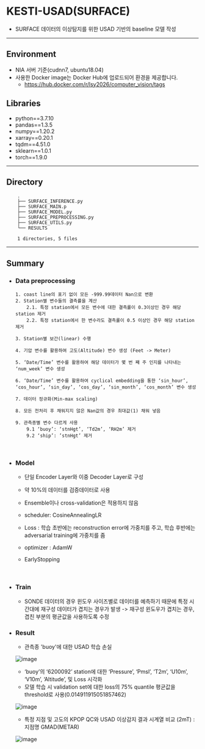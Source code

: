 # KESTI-USAD(SURFACE)

+ SURFACE 데이터의 이상탐지를 위한 USAD 기반의 baseline 모델 작성

---- 

## Environment 
+ NIA 서버 기준(cudnn7, ubuntu18.04)
+ 사용한 Docker image는 Docker Hub에 업로드되어 환경을 제공합니다.
  + https://hub.docker.com/r/lsy2026/computer_vision/tags
  
## Libraries
  + python==3.7.10
  + pandas==1.3.5
  + numpy==1.20.2
  + xarray==0.20.1
  + tqdm==4.51.0
  + sklearn==1.0.1
  + torch==1.9.0
  
----

## Directory
        .
        ├── SURFACE_INFERENCE.py
        ├── SURFACE_MAIN.p
        ├── SURFACE_MODEL.py
        ├── SURFACE_PREPROCESSING.py
        ├── SURFACE_UTILS.py
        └── RESULTS

        1 directories, 5 files
----

## Summary
+ ### Data preprocessing

      1. coast line의 표기 없이 모든 -999.99데이터 Nan으로 변환
      2. Station별 변수들의 결측률을 계산
          2.1. 특정 station에서 모든 변수에 대한 결측률이 0.3이상인 경우 해당 station 제거
          2.2. 특정 station에서 한 변수라도 결측률이 0.5 이상인 경우 해당 station 제거

      3. Station별 보간(linear) 수행
      
      4. 기압 변수를 활용하여 고도(Altitude) 변수 생성 (Feet -> Meter)
      
      5. ‘Date/Time’ 변수를 활용하여 해당 데이터가 몇 번 째 주 인지를 나타내는 ‘num_week’ 변수 생성
      
      6. ‘Date/Time’ 변수를 활용하여 cyclical embedding을 통한 ‘sin_hour’, ‘cos_hour’, ‘sin_day’, ‘cos_day’, ‘sin_month’, ‘cos_month’ 변수 생성
      
      7. 데이터 정규화(Min-max scaling)
      
      8. 모든 전처리 후 채워지지 않은 Nan값의 경우 최대값(1) 채워 넣음
      
      9. 관측종별 변수 다르게 사용
          9.1 ‘buoy’: ‘stnHgt’, ‘Td2m’, ‘RH2m’ 제거
          9.2 ‘ship’: ’stnHgt’ 제거

</br>

+ ### Model    
    + 단일 Encoder Layer와 이중 Decoder Layer로 구성
    + 약 10%의 데이터를 검증데이터로 사용
    + Ensemble이나 cross-validation은 적용하지 않음
    
    + scheduler: CosineAnnealingLR
    + Loss : 학습 초반에는 reconstruction error에 가중치를 주고, 학습 후반에는 adversarial training에 가중치를 줌
    + optimizer : AdamW 
    + EarlyStopping

</br>

+ ### Train  
    + SONDE 데이터의 경우 윈도우 사이즈별로 데이터를 예측하기 때문에 특정 시간대에 재구성 데이터가 겹치는 경우가 발생 -> 재구성 윈도우가 겹치는 경우, 겹친 부분의 평균값을 사용하도록 수정   


+ ### Result  
     + 관측종 'buoy'에 대한 USAD 학습 손실 

     ![image](https://user-images.githubusercontent.com/30611947/191474640-eee3d3c7-f373-4af5-b890-78dc336652fc.png)


     + ‘buoy’의 ‘6200092’ station에 대한 ‘Pressure’, ‘Pmsl’, ‘T2m’, ‘U10m’, ‘V10m’, ‘Altitude’, 및 Loss 시각화
     + 모델 학습 시 validation set에 대한 loss의 75% quantile 평균값을 threshold로 사용(0.014911915051857462)

     ![image](https://user-images.githubusercontent.com/30611947/191475317-4db030d8-8c8b-4b53-a7ac-8411112978d6.png)


     + 특정 지점 및 고도의 KPOP QC와 USAD 이상감지 결과 시계열 비교 (2mT) : 지점명 GMAD(METAR)

     ![image](https://user-images.githubusercontent.com/30611947/191475079-95d4b163-4e58-4542-b4e9-40be2abd7677.png)


